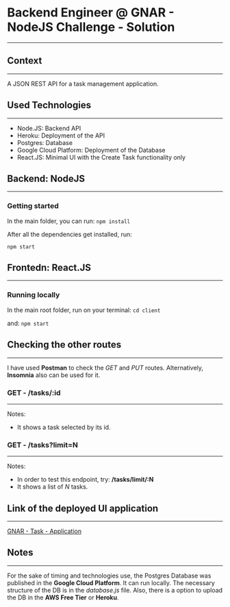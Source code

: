 # Backend Engineer @ GNAR - NodeJS Challenge - Solution
---

## Context
---
A JSON REST API for a task management application.

## Used Technologies
---
- Node.JS: Backend API
- Heroku: Deployment of the API
- Postgres: Database
- Google Cloud Platform: Deployment of the Database
- React.JS: Minimal UI with the Create Task functionality only

## Backend: NodeJS
---
### Getting started
In the main folder, you can run:
`npm install`

After all the dependencies get installed, run:

`npm start`

## Frontedn: React.JS
---
### Running locally
In the main root folder, run on your terminal:
`cd client`

and:
`npm start`

## Checking the other routes
---
I have used **Postman** to check the *GET* and *PUT* routes. Alternatively, **Insomnia** also can be used for it.

### GET - /tasks/:id
---
Notes:

- It shows a task selected by its id.

### GET - /tasks?limit=N
---
Notes:

- In order to test this endpoint, try: **/tasks/limit/:N**
- It shows a list of *N* tasks.


## Link of the deployed UI application
---
[GNAR - Task - Application](https://gnar-tasks.herokuapp.com/)

## Notes
---
For the sake of timing and technologies use, the Postgres Database was published in the **Google Cloud Platform**.
It can run locally. The necessary structure of the DB is in the *database.js* file.
Also, there is a option to upload the DB in the **AWS Free Tier** or **Heroku**.